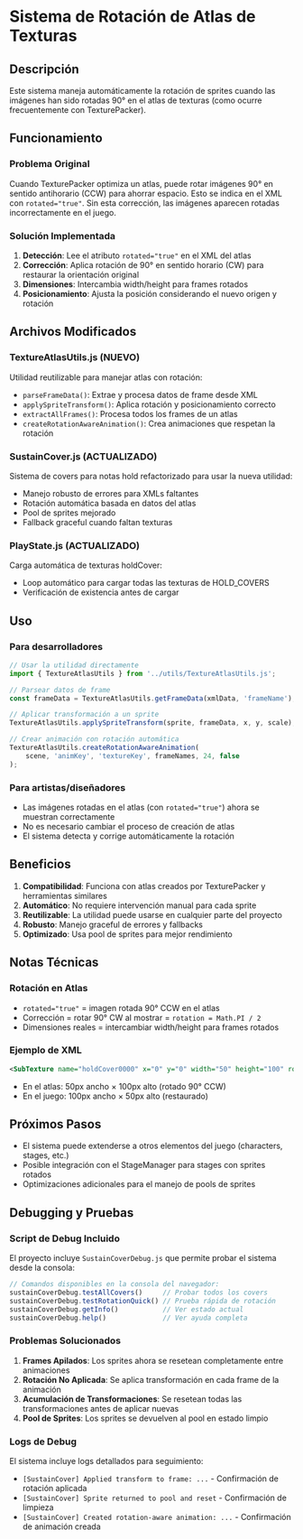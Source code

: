# Sistema de Rotación de Atlas de Texturas

## Descripción

Este sistema maneja automáticamente la rotación de sprites cuando las imágenes han sido rotadas 90° en el atlas de texturas (como ocurre frecuentemente con TexturePacker).

## Funcionamiento

### Problema Original
Cuando TexturePacker optimiza un atlas, puede rotar imágenes 90° en sentido antihorario (CCW) para ahorrar espacio. Esto se indica en el XML con `rotated="true"`. Sin esta corrección, las imágenes aparecen rotadas incorrectamente en el juego.

### Solución Implementada
1. **Detección**: Lee el atributo `rotated="true"` en el XML del atlas
2. **Corrección**: Aplica rotación de 90° en sentido horario (CW) para restaurar la orientación original
3. **Dimensiones**: Intercambia width/height para frames rotados
4. **Posicionamiento**: Ajusta la posición considerando el nuevo origen y rotación

## Archivos Modificados

### TextureAtlasUtils.js (NUEVO)
Utilidad reutilizable para manejar atlas con rotación:
- `parseFrameData()`: Extrae y procesa datos de frame desde XML
- `applySpriteTransform()`: Aplica rotación y posicionamiento correcto
- `extractAllFrames()`: Procesa todos los frames de un atlas
- `createRotationAwareAnimation()`: Crea animaciones que respetan la rotación

### SustainCover.js (ACTUALIZADO)
Sistema de covers para notas hold refactorizado para usar la nueva utilidad:
- Manejo robusto de errores para XMLs faltantes
- Rotación automática basada en datos del atlas
- Pool de sprites mejorado
- Fallback graceful cuando faltan texturas

### PlayState.js (ACTUALIZADO)
Carga automática de texturas holdCover:
- Loop automático para cargar todas las texturas de HOLD_COVERS
- Verificación de existencia antes de cargar

## Uso

### Para desarrolladores
```javascript
// Usar la utilidad directamente
import { TextureAtlasUtils } from '../utils/TextureAtlasUtils.js';

// Parsear datos de frame
const frameData = TextureAtlasUtils.getFrameData(xmlData, 'frameName');

// Aplicar transformación a un sprite
TextureAtlasUtils.applySpriteTransform(sprite, frameData, x, y, scale);

// Crear animación con rotación automática
TextureAtlasUtils.createRotationAwareAnimation(
    scene, 'animKey', 'textureKey', frameNames, 24, false
);
```

### Para artistas/diseñadores
- Las imágenes rotadas en el atlas (con `rotated="true"`) ahora se muestran correctamente
- No es necesario cambiar el proceso de creación de atlas
- El sistema detecta y corrige automáticamente la rotación

## Beneficios

1. **Compatibilidad**: Funciona con atlas creados por TexturePacker y herramientas similares
2. **Automático**: No requiere intervención manual para cada sprite
3. **Reutilizable**: La utilidad puede usarse en cualquier parte del proyecto
4. **Robusto**: Manejo graceful de errores y fallbacks
5. **Optimizado**: Usa pool de sprites para mejor rendimiento

## Notas Técnicas

### Rotación en Atlas
- `rotated="true"` = imagen rotada 90° CCW en el atlas
- Corrección = rotar 90° CW al mostrar = `rotation = Math.PI / 2`
- Dimensiones reales = intercambiar width/height para frames rotados

### Ejemplo de XML
```xml
<SubTexture name="holdCover0000" x="0" y="0" width="50" height="100" rotated="true"/>
```
- En el atlas: 50px ancho × 100px alto (rotado 90° CCW)
- En el juego: 100px ancho × 50px alto (restaurado)

## Próximos Pasos
- El sistema puede extenderse a otros elementos del juego (characters, stages, etc.)
- Posible integración con el StageManager para stages con sprites rotados
- Optimizaciones adicionales para el manejo de pools de sprites

## Debugging y Pruebas

### Script de Debug Incluido
El proyecto incluye `SustainCoverDebug.js` que permite probar el sistema desde la consola:

```javascript
// Comandos disponibles en la consola del navegador:
sustainCoverDebug.testAllCovers()     // Probar todos los covers
sustainCoverDebug.testRotationQuick() // Prueba rápida de rotación
sustainCoverDebug.getInfo()           // Ver estado actual
sustainCoverDebug.help()              // Ver ayuda completa
```

### Problemas Solucionados

1. **Frames Apilados**: Los sprites ahora se resetean completamente entre animaciones
2. **Rotación No Aplicada**: Se aplica transformación en cada frame de la animación
3. **Acumulación de Transformaciones**: Se resetean todas las transformaciones antes de aplicar nuevas
4. **Pool de Sprites**: Los sprites se devuelven al pool en estado limpio

### Logs de Debug
El sistema incluye logs detallados para seguimiento:
- `[SustainCover] Applied transform to frame: ...` - Confirmación de rotación aplicada
- `[SustainCover] Sprite returned to pool and reset` - Confirmación de limpieza
- `[SustainCover] Created rotation-aware animation: ...` - Confirmación de animación creada
